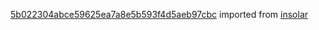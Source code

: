 [5b022304abce59625ea7a8e5b593f4d5aeb97cbc](https://github.com/insolar/insolar/commit/5b022304abce59625ea7a8e5b593f4d5aeb97cbc) imported from [insolar](https://github.com/insolar/insolar)
